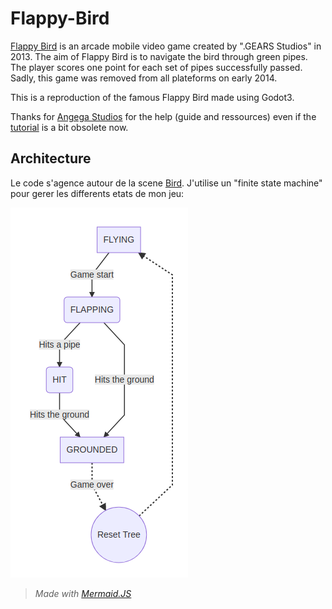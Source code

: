 # Flappy-Bird
[Flappy Bird](https://en.wikipedia.org/wiki/Flappy_Bird) is an arcade mobile video game created by ".GEARS Studios" in 2013. The aim of Flappy Bird is to navigate the bird through green pipes. The player scores one point for each set of pipes successfully passed. Sadly, this game was removed from all plateforms on early 2014.

This is a reproduction of the famous Flappy Bird made using Godot3.

Thanks for [Angega Studios](https://www.youtube.com/channel/UChv-gaPlKNROf6iMDhxIpUA) for the help (guide and ressources) even if the [tutorial](https://www.youtube.com/playlist?list=PLv3l-oZCXaql20IlPe7gfBEzomnPSLekY) is a bit obsolete now.

## Architecture

Le code s'agence autour de la scene [Bird](https://github.com/Rymfire/Flappy-Bird/blob/master/Script/Bird.gd). J'utilise un "finite state machine" pour gerer les differents etats de mon jeu:

![FlappyBird FiniteStateMachine](/Docs/FlappyBird-FiniteStateMachine.png)
> *Made with [Mermaid.JS](https://mermaidjs.github.io/mermaid-live-editor/)*
